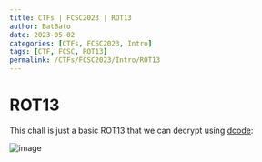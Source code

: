 ```yaml
---
title: CTFs | FCSC2023 | ROT13
author: BatBato
date: 2023-05-02
categories: [CTFs, FCSC2023, Intro]
tags: [CTF, FCSC, ROT13]
permalink: /CTFs/FCSC2023/Intro/ROT13
---
```


# ROT13

This chall is just a basic ROT13 that we can decrypt using [dcode](https://www.dcode.fr/chiffre-rot-13):

![image](https://user-images.githubusercontent.com/73934639/235782405-75424d81-902e-4f1b-b8b9-d70ed4ed1da9.png)
